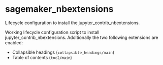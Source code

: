 # sagemaker_nbextensions
Lifecycle configuration to install the jupyter_contrib_nbextensions.

Working lifecycle configuration script to install jupyter_contrib_nbextensions.
Additionally the two following extensions are enabled:

* Collapsible headings (`collapsible_headings/main`)
* Table of contents (`toc2/main`)
